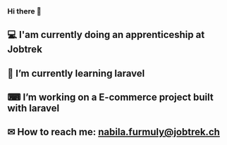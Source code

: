 ### Hi there 👋
## :computer: I'am currently doing an apprenticeship at Jobtrek 
## 🌱 I’m currently learning laravel
## ⌨ I’m working on a E-commerce project built with laravel   
## ✉ How to reach me: nabila.furmuly@jobtrek.ch

<!--
**Furmuly/Furmuly** is a ✨ _special_ ✨ repository because its `README.md` (this file) appears on your GitHub profile.

Here are some ideas to get you started:
## :computer: I'am currently doing an apprenticeship at Jobtrek 
## 🔭 I’m currently working on a login page created with PHP
## 🌱 I’m currently learning PHP/PDO
## 📫 How to reach me: nabila.furmuly@jobtrek.ch

-->
